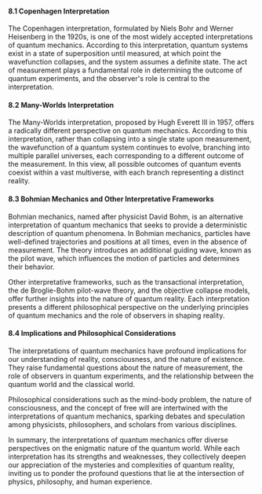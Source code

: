 
#### 8.1 Copenhagen Interpretation

The Copenhagen interpretation, formulated by Niels Bohr and Werner Heisenberg in the 1920s, is one of the most widely accepted interpretations of quantum mechanics. According to this interpretation, quantum systems exist in a state of superposition until measured, at which point the wavefunction collapses, and the system assumes a definite state. The act of measurement plays a fundamental role in determining the outcome of quantum experiments, and the observer's role is central to the interpretation.

#### 8.2 Many-Worlds Interpretation

The Many-Worlds interpretation, proposed by Hugh Everett III in 1957, offers a radically different perspective on quantum mechanics. According to this interpretation, rather than collapsing into a single state upon measurement, the wavefunction of a quantum system continues to evolve, branching into multiple parallel universes, each corresponding to a different outcome of the measurement. In this view, all possible outcomes of quantum events coexist within a vast multiverse, with each branch representing a distinct reality.

#### 8.3 Bohmian Mechanics and Other Interpretative Frameworks

Bohmian mechanics, named after physicist David Bohm, is an alternative interpretation of quantum mechanics that seeks to provide a deterministic description of quantum phenomena. In Bohmian mechanics, particles have well-defined trajectories and positions at all times, even in the absence of measurement. The theory introduces an additional guiding wave, known as the pilot wave, which influences the motion of particles and determines their behavior.

Other interpretative frameworks, such as the transactional interpretation, the de Broglie-Bohm pilot-wave theory, and the objective collapse models, offer further insights into the nature of quantum reality. Each interpretation presents a different philosophical perspective on the underlying principles of quantum mechanics and the role of observers in shaping reality.

#### 8.4 Implications and Philosophical Considerations

The interpretations of quantum mechanics have profound implications for our understanding of reality, consciousness, and the nature of existence. They raise fundamental questions about the nature of measurement, the role of observers in quantum experiments, and the relationship between the quantum world and the classical world.

Philosophical considerations such as the mind-body problem, the nature of consciousness, and the concept of free will are intertwined with the interpretations of quantum mechanics, sparking debates and speculation among physicists, philosophers, and scholars from various disciplines.

In summary, the interpretations of quantum mechanics offer diverse perspectives on the enigmatic nature of the quantum world. While each interpretation has its strengths and weaknesses, they collectively deepen our appreciation of the mysteries and complexities of quantum reality, inviting us to ponder the profound questions that lie at the intersection of physics, philosophy, and human experience.